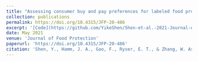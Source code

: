 ```yaml
---
title: "Assessing consumer buy and pay preferences for labeled food products with statistical and machine learning methods"
collection: publications
permalink: https://doi.org/10.4315/JFP-20-486
excerpt: '[Code](https://github.com/YikeShen/Shen-et-al.-2021-Journal-of-Food-Protection), https://github.com/YikeShen/Shen-et-al.-2021-Journal-of-Food-Protection'
date: May 2021
venue: 'Journal of Food Protection'
paperurl: 'https://doi.org/10.4315/JFP-20-486'
citation: 'Shen, Y., Hamm, J. A., Gao, F., Ryser, E. T., & Zhang, W. Assessing consumer buy and pay preferences for labeled food products with statistical and machine learning methodsConsumer buy and pay preferences for labeled food products. Journal of Food Protection.'
---
```

